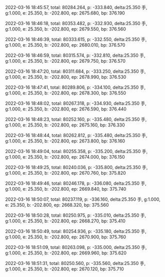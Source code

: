 2022-03-16 18:45:57, total: 80284.264, p: -333.840, delta:25.350 手, g:1.000, e: 25.350, b: -202.800, ep: 2675.680, bp: 376.190

2022-03-16 18:46:18, total: 80353.482, p: -332.930, delta:25.350 手, g:1.000, e: 25.350, b: -202.800, ep: 2679.550, bp: 376.560

2022-03-16 18:46:39, total: 80333.615, p: -332.550, delta:25.350 手, g:1.000, e: 25.350, b: -202.800, ep: 2680.010, bp: 376.570

2022-03-16 18:46:59, total: 80315.574, p: -332.810, delta:25.350 手, g:1.000, e: 25.350, b: -202.800, ep: 2679.750, bp: 376.570

2022-03-16 18:47:20, total: 80311.684, p: -333.250, delta:25.350 手, g:1.000, e: 25.350, b: -202.800, ep: 2678.990, bp: 376.530

2022-03-16 18:47:41, total: 80289.806, p: -334.100, delta:25.350 手, g:1.000, e: 25.350, b: -202.800, ep: 2678.300, bp: 376.550

2022-03-16 18:48:02, total: 80267.318, p: -334.930, delta:25.350 手, g:1.000, e: 25.350, b: -202.800, ep: 2676.590, bp: 376.440

2022-03-16 18:48:23, total: 80252.160, p: -335.480, delta:25.350 手, g:1.000, e: 25.350, b: -202.800, ep: 2675.160, bp: 376.330

2022-03-16 18:48:44, total: 80262.812, p: -335.480, delta:25.350 手, g:1.000, e: 25.350, b: -202.800, ep: 2673.800, bp: 376.160

2022-03-16 18:49:04, total: 80255.358, p: -335.200, delta:25.350 手, g:1.000, e: 25.350, b: -202.800, ep: 2674.000, bp: 376.150

2022-03-16 18:49:25, total: 80240.036, p: -335.800, delta:25.350 手, g:1.000, e: 25.350, b: -202.800, ep: 2670.760, bp: 375.820

2022-03-16 18:49:46, total: 80246.178, p: -336.080, delta:25.350 手, g:1.000, e: 25.350, b: -202.800, ep: 2669.840, bp: 375.740

2022-03-16 18:50:07, total: 80237.119, p: -336.160, delta:25.350 手, g:1.000, e: 25.350, b: -202.800, ep: 2668.320, bp: 375.560

2022-03-16 18:50:28, total: 80250.975, p: -335.010, delta:25.350 手, g:1.000, e: 25.350, b: -202.800, ep: 2668.270, bp: 375.410

2022-03-16 18:50:49, total: 80254.936, p: -335.180, delta:25.350 手, g:1.000, e: 25.350, b: -202.800, ep: 2670.900, bp: 375.760

2022-03-16 18:51:09, total: 80263.098, p: -335.000, delta:25.350 手, g:1.000, e: 25.350, b: -202.800, ep: 2669.960, bp: 375.620

2022-03-16 18:51:31, total: 80250.560, p: -335.560, delta:25.350 手, g:1.000, e: 25.350, b: -202.800, ep: 2670.120, bp: 375.710
